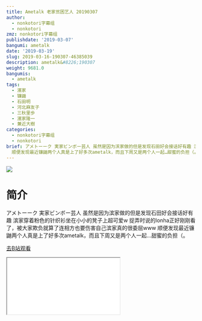 ```yaml
---
title: Ametalk 老家贫困艺人 20190307
author:
  - nonkotori字幕组
  - nonkotori
zmz: nonkotori字幕组
publishdate: '2019-03-07'
bangumi: ametalk
date: '2019-03-19'
slug: 2019-03-16-190307-46385039
description: ametalk&#8226;190307
weight: 9681.0
bangumis:
  - ametalk
tags:
  - 濱家
  - 镰鼬
  - 石田明
  - 河北麻友子
  - 三秋里歩
  - 濱家隆一
  - 兼近大樹
categories:
  - nonkotori字幕组
  - nonkotori
brief: アメトーーク 実家ビンボー芸人 虽然是因为滨家做的但是发现石田好会接话好有趣 滨家穿着粉色的针织衫坐在小小的凳子上超可爱w 捉弄时说的lonha正好刚刚看了，被大家欺负就算了连相方也要伤害自己滨家真的很委屈www
  顺便发现最近镰鼬两个人真是上了好多次ametalk，而且下周又是两个人一起…甜蜜的负担（。
---
```

![](https://i.imgur.com/3iFEWXM.jpg)
# 简介  
アメトーーク 実家ビンボー芸人
虽然是因为滨家做的但是发现石田好会接话好有趣
滨家穿着粉色的针织衫坐在小小的凳子上超可爱w
捉弄时说的lonha正好刚刚看了，被大家欺负就算了连相方也要伤害自己滨家真的很委屈www
顺便发现最近镰鼬两个人真是上了好多次ametalk，而且下周又是两个人一起…甜蜜的负担（。  

[去B站观看](https://www.bilibili.com/video/av46385039/)
<div class ="resp-container"><iframe class="testiframe" src="//player.bilibili.com/player.html?aid=46385039"", scrolling="no", allowfullscreen="true" > </iframe></div> 
